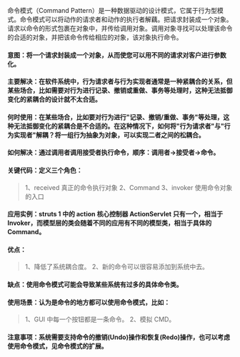 命令模式（Command Pattern）是一种数据驱动的设计模式，它属于行为型模式。命令模式可以将动作的请求者和动作的执行者解藕。把请求封装成一个对象。    
请求以命令的形式包裹在对象中，并传给调用对象。调用对象寻找可以处理该命令的合适的对象，并把该命令传给相应的对象，该对象执行命令。

#### 意图：将一个请求封装成一个对象，从而使您可以用不同的请求对客户进行参数化。
#### 主要解决：在软件系统中，行为请求者与行为实现者通常是一种紧耦合的关系，但某些场合，比如需要对行为进行记录、撤销或重做、事务等处理时，这种无法抵御变化的紧耦合的设计就不太合适。
#### 何时使用：在某些场合，比如要对行为进行"记录、撤销/重做、事务"等处理，这种无法抵御变化的紧耦合是不合适的。在这种情况下，如何将"行为请求者"与"行为实现者"解耦？将一组行为抽象为对象，可以实现二者之间的松耦合。
#### 如何解决：通过调用者调用接受者执行命令，顺序：调用者→接受者→命令。
#### 关键代码：定义三个角色：
> 1、received 真正的命令执行对象 
> 2、Command 
> 3、invoker 使用命令对象的入口
#### 应用实例：struts 1 中的 action 核心控制器 ActionServlet 只有一个，相当于 Invoker，而模型层的类会随着不同的应用有不同的模型类，相当于具体的 Command。
#### 优点： 
> 1、降低了系统耦合度。 
> 2、新的命令可以很容易添加到系统中去。
#### 缺点：使用命令模式可能会导致某些系统有过多的具体命令类。
#### 使用场景：认为是命令的地方都可以使用命令模式，比如： 
> 1、GUI 中每一个按钮都是一条命令。 
> 2、模拟 CMD。
#### 注意事项：系统需要支持命令的撤销(Undo)操作和恢复(Redo)操作，也可以考虑使用命令模式，见命令模式的扩展。